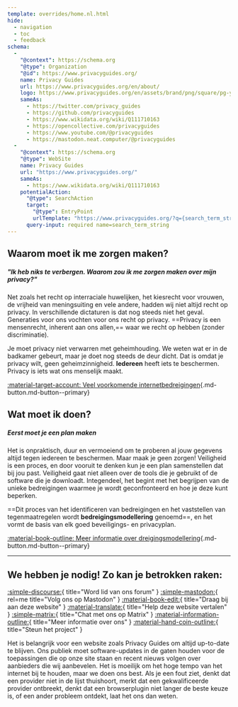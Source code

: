 ```yaml
---
template: overrides/home.nl.html
hide:
  - navigation
  - toc
  - feedback
schema:
  - 
    "@context": https://schema.org
    "@type": Organization
    "@id": https://www.privacyguides.org/
    name: Privacy Guides
    url: https://www.privacyguides.org/en/about/
    logo: https://www.privacyguides.org/en/assets/brand/png/square/pg-yellow.png
    sameAs:
      - https://twitter.com/privacy_guides
      - https://github.com/privacyguides
      - https://www.wikidata.org/wiki/Q111710163
      - https://opencollective.com/privacyguides
      - https://www.youtube.com/@privacyguides
      - https://mastodon.neat.computer/@privacyguides
  - 
    "@context": https://schema.org
    "@type": WebSite
    name: Privacy Guides
    url: "https://www.privacyguides.org/"
    sameAs:
      - https://www.wikidata.org/wiki/Q111710163
    potentialAction:
      "@type": SearchAction
      target:
        "@type": EntryPoint
        urlTemplate: "https://www.privacyguides.org/?q={search_term_string}"
      query-input: required name=search_term_string
---
```


<!-- markdownlint-disable-next-line -->
## Waarom moet ik me zorgen maken?

##### "Ik heb niks te verbergen. Waarom zou ik me zorgen maken over mijn privacy?"

Net zoals het recht op interraciale huwelijken, het kiesrecht voor vrouwen, de vrijheid van meningsuiting en vele andere, hadden wij niet altijd recht op privacy. In verschillende dictaturen is dat nog steeds niet het geval. Generaties voor ons vochten voor ons recht op privacy. ==Privacy is een mensenrecht, inherent aan ons allen,== waar we recht op hebben (zonder discriminatie).

Je moet privacy niet verwarren met geheimhouding. We weten wat er in de badkamer gebeurt, maar je doet nog steeds de deur dicht. Dat is omdat je privacy wilt, geen geheimzinnigheid. **Iedereen** heeft iets te beschermen. Privacy is iets wat ons menselijk maakt.

[:material-target-account: Veel voorkomende internetbedreigingen](basics/common-threats.md ""){.md-button.md-button--primary}

## Wat moet ik doen?

##### Eerst moet je een plan maken

Het is onpraktisch, duur en vermoeiend om te proberen al jouw gegevens altijd tegen iedereen te beschermen. Maar maak je geen zorgen! Veiligheid is een proces, en door vooruit te denken kun je een plan samenstellen dat bij jou past. Veiligheid gaat niet alleen over de tools die je gebruikt of de software die je downloadt. Integendeel, het begint met het begrijpen van de unieke bedreigingen waarmee je wordt geconfronteerd en hoe je deze kunt beperken.

==Dit proces van het identificeren van bedreigingen en het vaststellen van tegenmaatregelen wordt **bedreigingsmodellering** genoemd==, en het vormt de basis van elk goed beveiligings- en privacyplan.

[:material-book-outline: Meer informatie over dreigingsmodellering](basics/threat-modeling.md ""){.md-button.md-button--primary}

---

## We hebben je nodig! Zo kan je betrokken raken:

[:simple-discourse:](https://discuss.privacyguides.net/){ title="Word lid van ons forum" }
[:simple-mastodon:](https://mastodon.neat.computer/@privacyguides){ rel=me title="Volg ons op Mastodon" }
[:material-book-edit:](https://github.com/privacyguides/privacyguides.org){ title="Draag bij aan deze website" }
[:material-translate:](https://matrix.to/#/#pg-i18n:aragon.sh){ title="Help deze website vertalen" }
[:simple-matrix:](https://matrix.to/#/#privacyguides:matrix.org){ title="Chat met ons op Matrix" }
[:material-information-outline:](about/index.md){ title="Meer informatie over ons" }
[:material-hand-coin-outline:](about/donate.md){ title="Steun het project" }

Het is belangrijk voor een website zoals Privacy Guides om altijd up-to-date te blijven. Ons publiek moet software-updates in de gaten houden voor de toepassingen die op onze site staan en recent nieuws volgen over aanbieders die wij aanbevelen. Het is moeilijk om het hoge tempo van het internet bij te houden, maar we doen ons best. Als je een fout ziet, denkt dat een provider niet in de lijst thuishoort, merkt dat een gekwalificeerde provider ontbreekt, denkt dat een browserplugin niet langer de beste keuze is, of een ander probleem ontdekt, laat het ons dan weten.
